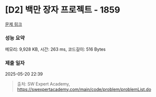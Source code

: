 # [D2] 백만 장자 프로젝트 - 1859 

[문제 링크](https://swexpertacademy.com/main/code/problem/problemDetail.do?contestProbId=AV5LrsUaDxcDFAXc) 

### 성능 요약

메모리: 9,928 KB, 시간: 263 ms, 코드길이: 516 Bytes

### 제출 일자

2025-05-20 22:39



> 출처: SW Expert Academy, https://swexpertacademy.com/main/code/problem/problemList.do